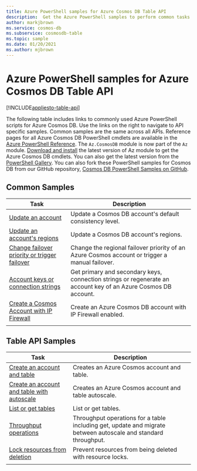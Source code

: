 ```yaml
---
title: Azure PowerShell samples for Azure Cosmos DB Table API
description:  Get the Azure PowerShell samples to perform common tasks in Azure Cosmos DB Table API
author: markjbrown
ms.service: cosmos-db
ms.subservice: cosmosdb-table
ms.topic: sample
ms.date: 01/20/2021
ms.author: mjbrown
---
```


# Azure PowerShell samples for Azure Cosmos DB Table API
[!INCLUDE[appliesto-table-api](includes/appliesto-table-api.md)]

The following table includes links to commonly used Azure PowerShell scripts for Azure Cosmos DB. Use the links on the right to navigate to API specific samples. Common samples are the same across all APIs. Reference pages for all Azure Cosmos DB PowerShell cmdlets are available in the [Azure PowerShell Reference](/powershell/module/az.cosmosdb). The `Az.CosmosDB` module is now part of the `Az` module. [Download and install](/powershell/azure/install-az-ps?view=azps-5.4.0) the latest version of Az module to get the Azure Cosmos DB cmdlets. You can also get the latest version from the [PowerShell Gallery](https://www.powershellgallery.com/packages/Az/5.4.0). You can also fork these PowerShell samples for Cosmos DB from our GitHub repository, [Cosmos DB PowerShell Samples on GitHub](https://github.com/Azure/azure-docs-powershell-samples/tree/master/cosmosdb).

## Common Samples

|Task | Description |
|---|---|
|[Update an account](scripts/powershell/common/account-update.md?toc=%2fpowershell%2fmodule%2ftoc.json)| Update a Cosmos DB account's default consistency level. |
|[Update an account's regions](scripts/powershell/common/update-region.md?toc=%2fpowershell%2fmodule%2ftoc.json)| Update a Cosmos DB account's regions. |
|[Change failover priority or trigger failover](scripts/powershell/common/failover-priority-update.md?toc=%2fpowershell%2fmodule%2ftoc.json)| Change the regional failover priority of an Azure Cosmos account or trigger a manual failover. |
|[Account keys or connection strings](scripts/powershell/common/keys-connection-strings.md?toc=%2fpowershell%2fmodule%2ftoc.json)| Get primary and secondary keys, connection strings or regenerate an account key of an Azure Cosmos DB account. |
|[Create a Cosmos Account with IP Firewall](scripts/powershell/common/firewall-create.md?toc=%2fpowershell%2fmodule%2ftoc.json)| Create an Azure Cosmos DB account with IP Firewall enabled. |
|||

## Table API Samples

|Task | Description |
|---|---|
|[Create an account and table](scripts/powershell/table/create.md?toc=%2fpowershell%2fmodule%2ftoc.json)| Creates an Azure Cosmos account and table. |
|[Create an account and table with autoscale](scripts/powershell/table/autoscale.md?toc=%2fpowershell%2fmodule%2ftoc.json)| Creates an Azure Cosmos account and table autoscale. |
|[List or get tables](scripts/powershell/table/list-get.md?toc=%2fpowershell%2fmodule%2ftoc.json)| List or get tables. |
|[Throughput operations](scripts/powershell/table/throughput.md?toc=%2fpowershell%2fmodule%2ftoc.json)| Throughput operations for a table including get, update and migrate between autoscale and standard throughput. |
|[Lock resources from deletion](scripts/powershell/table/lock.md?toc=%2fpowershell%2fmodule%2ftoc.json)| Prevent resources from being deleted with resource locks. |
|||
